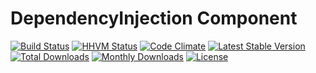# DependencyInjection Component

[![Build Status](https://travis-ci.org/devstackphp/di.svg?branch=master)](https://travis-ci.org/devstackphp/di)
[![HHVM Status](https://img.shields.io/hhvm/devstackphp/di.svg?style=flat)](http://hhvm.h4cc.de/package/devstackphp/di)
[![Code Climate](https://codeclimate.com/github/devstackphp/di/badges/gpa.svg)](https://codeclimate.com/github/devstackphp/di)
[![Latest Stable Version](https://poser.pugx.org/devstackphp/di/v/stable)](https://packagist.org/packages/devstackphp/di) 
[![Total Downloads](https://poser.pugx.org/devstackphp/di/downloads)](https://packagist.org/packages/devstackphp/di) 
[![Monthly Downloads](https://poser.pugx.org/devstackphp/di/d/monthly)](https://packagist.org/packages/devstackphp/di)
[![License](https://poser.pugx.org/devstackphp/di/license)](https://packagist.org/packages/devstackphp/di)
